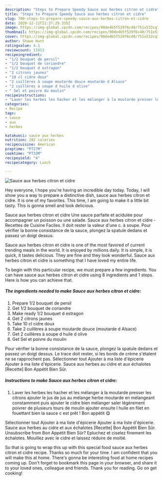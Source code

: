 ```yaml
---
description: "Steps to Prepare Speedy Sauce aux herbes citron et cidre"
title: "Steps to Prepare Speedy Sauce aux herbes citron et cidre"
slug: 700-steps-to-prepare-speedy-sauce-aux-herbes-citron-et-cidre
date: 2020-12-11T21:37:29.335Z
image: https://img-global.cpcdn.com/recipes/90de4b5f529f6c40/751x532cq70/sauce-aux-herbes-citron-et-cidre-photo-principale-de-la-recette.jpg
thumbnail: https://img-global.cpcdn.com/recipes/90de4b5f529f6c40/751x532cq70/sauce-aux-herbes-citron-et-cidre-photo-principale-de-la-recette.jpg
cover: https://img-global.cpcdn.com/recipes/90de4b5f529f6c40/751x532cq70/sauce-aux-herbes-citron-et-cidre-photo-principale-de-la-recette.jpg
author: Shawn Hunt
ratingvalue: 4.1
reviewcount: 11913
recipeingredient:
- "1/2 bouquet de persil"
- "1/2 bouquet de coriandre"
- "1/2 bouquet d estragon"
- "2 citrons jaunes"
- "10 cl cidre doux"
- "2 cuillères à soupe moutarde douce moutarde d Alsace"
- "2 cuillères à soupe d huile d olive"
- " Sel et poivre du moulin"
recipeinstructions:
- "Laver les herbes les hacher et les mélanger à la moutarde presser les citrons ajouter le jus de jus au mélange herbe moutarde en mélangeant constamment puis ajouter le cidre bien mélanger saler légèrement poivrer de plusieurs tours de moulin ajouter ensuite l huile en filet en fouettant bien la sauce c est prêt ! Bon appétit 😋"
categories:
- Recipe
tags:
- sauce
- aux
- herbes

katakunci: sauce aux herbes 
nutrition: 282 calories
recipecuisine: American
preptime: "PT27M"
cooktime: "PT33M"
recipeyield: "4"
recipecategory: Lunch

---
```



![Sauce aux herbes citron et cidre](https://img-global.cpcdn.com/recipes/90de4b5f529f6c40/751x532cq70/sauce-aux-herbes-citron-et-cidre-photo-principale-de-la-recette.jpg)

Hey everyone, I hope you're having an incredible day today. Today, I will show you a way to prepare a distinctive dish, sauce aux herbes citron et cidre. It is one of my favorites. This time, I am going to make it a little bit tasty. This is gonna smell and look delicious.

Sauce aux herbes citron et cidre Une sauce parfaite et acidulée pour accompagner un poisson ou une salade. Sauce aux herbes citron et cidre - Recettes de Cuisine Faciles. Il doit rester la valeur d&#39;une c. à soupe. Pour vérifier la bonne consistance de la sauce, plongez la spatule dedans et passez un doigt dessus.

Sauce aux herbes citron et cidre is one of the most favored of current trending meals in the world. It is enjoyed by millions daily. It is simple, it is quick, it tastes delicious. They are fine and they look wonderful. Sauce aux herbes citron et cidre is something that I have loved my entire life.


To begin with this particular recipe, we must prepare a few ingredients. You can have sauce aux herbes citron et cidre using 8 ingredients and 1 steps. Here is how you can achieve that.

<!--inarticleads1-->

##### The ingredients needed to make Sauce aux herbes citron et cidre:

1. Prepare 1/2 bouquet de persil
1. Get 1/2 bouquet de coriandre
1. Make ready 1/2 bouquet d estragon
1. Get 2 citrons jaunes
1. Take 10 cl cidre doux
1. Take 2 cuillères à soupe moutarde douce (moutarde d Alsace)
1. Get 2 cuillères à soupe d huile d olive
1. Get  Sel et poivre du moulin


Pour vérifier la bonne consistance de la sauce, plongez la spatule dedans et passez un doigt dessus. Le trace doit rester, si les bords de crème s&#39;étalent ne se rapprochent pas. Sélectionner tout Ajouter à ma liste d&#39;épicerie Ajouter à ma liste d&#39;épicerie. Sauce aux herbes au cidre et aux échalotes [Recette] Bon Appétit Bien Sûr. 

<!--inarticleads2-->

##### Instructions to make Sauce aux herbes citron et cidre:

1. Laver les herbes les hacher et les mélanger à la moutarde presser les citrons ajouter le jus de jus au mélange herbe moutarde en mélangeant constamment puis ajouter le cidre bien mélanger saler légèrement poivrer de plusieurs tours de moulin ajouter ensuite l huile en filet en fouettant bien la sauce c est prêt ! Bon appétit 😋


Sélectionner tout Ajouter à ma liste d&#39;épicerie Ajouter à ma liste d&#39;épicerie. Sauce aux herbes au cidre et aux échalotes [Recette] Bon Appétit Bien Sûr. Unsubscribe from Bon Appétit Bien Sûr? Epluchez et ciselez finement les échalotes. Mouillez avec le cidre et laissez réduire de moitié. 

So that is going to wrap this up with this special food sauce aux herbes citron et cidre recipe. Thanks so much for your time. I am confident that you will make this at home. There's gonna be interesting food at home recipes coming up. Don't forget to bookmark this page in your browser, and share it to your loved ones, colleague and friends. Thank you for reading. Go on get cooking!

